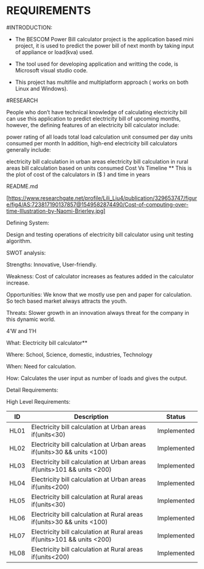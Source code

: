 # REQUIREMENTS

#INTRODUCTION:

* The BESCOM Power Bill calculator project is the application based mini project, it is used to predict the power bill of next month by taking input of appliance or load(kva) used. 
* The tool used for developing application and writting  the code,  is Microsoft visual studio code. 

* This project has multifile and multiplatform approach ( works on both Linux and Windows).

#RESEARCH

People who don’t have technical knowledge of calculating electricity bill can use this application to predict electricity bill of upcoming months, however, the defining features of an electricity bill calculator include:

power rating of all loads
total load calculation
unit consumed per day
units consumed per month
In addition, high-end electricity bill calculators generally include:

electricity bill calculation in urban areas
electricity bill calculation in rural areas
bill calculation based on units consumed
Cost Vs Timeline ** This is the plot of cost of the calculators in ($ ) and time in years

README.md

[https://www.researchgate.net/profile/Lili_Liu4/publication/329653747/figure/fig4/AS:723817190137857@1549582874490/Cost-of-computing-over-time-Illustration-by-Naomi-Brierley.jpg]

Defining System:

Design and testing operations of electricity bill calculator using unit testing algorithm.

SWOT analysis:

Strengths: Innovative, User-friendly.

Weakness: Cost of calculator increases as features added in the calculator increase.

Opportunities: We know that we mostly use pen and paper for calculation. So tech based market always attracts the youth.

Threats: Slower growth in an innovation always threat for the company in this dynamic world.

4’W and 1’H

What: Electricity bill calculator**

Where: School, Science, domestic, industries, Technology

When: Need for calculation.

How: Calculates the user input as number of loads and gives the output.

Detail Requirements:

High Level Requirements:

| ID	  | Description	                                                              |Status       |  
|-------|---------------------------------------------------------------------------|-------------|
| HL01	| Electricity bill calculation at Urban areas if(units<30)	                | Implemented |
| HL02	| Electricity bill calculation at Urban areas if(units>30 && units <100)	  | Implemented | 
| HL03	| Electricity bill calculation at Urban areas if(units>101 && units <200)	  | Implemented |
| HL04	| Electricity bill calculation at Urban areas if(units<200)                 |	Implemented |
| HL05	| Electricity bill calculation at Rural areas if(units<30)	                | Implemented |
| HL06	|Electricity bill calculation at Rural areas if(units>30 && units <100)	    | Implemented |
| HL07	| Electricity bill calculation at Rural areas if(units>101 && units <200)	  | Implemented |
| HL08	| Electricity bill calculation at Rural areas if(units<200)	                | Implemented |
